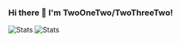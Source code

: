 ### Hi there 👋 I'm TwoOneTwo/TwoThreeTwo!
 
<!--
**TwoThreeTwo/TwoThreeTwo** is a ✨ _special_ ✨ repository because its `README.md` (this file) appears on your GitHub profile
-->
![Stats](https://github.com/username/github-stats/TwoThreeTwo/master/generated/overview.svg)
![Stats](https://github.com/username/github-stats/TwoThreeTwo/master/generated/languages.svg)
